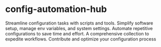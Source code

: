 # config-automation-hub
Streamline configuration tasks with scripts and tools. Simplify software setup, manage env variables, and system settings. Automate repetitive configurations to save time and effort. A comprehensive collection to expedite workflows. Contribute and optimize your configuration process

